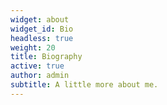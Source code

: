 ```yaml
---
widget: about
widget_id: Bio
headless: true
weight: 20
title: Biography
active: true
author: admin
subtitle: A little more about me.
---
```

